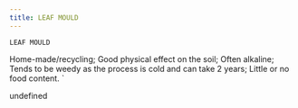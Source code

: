 ```yaml
---
title: LEAF MOULD
---
```

`LEAF MOULD`

Home-made/recycling;
Good physical effect on the soil;
Often alkaline;
Tends to be weedy as the process is cold and can take 2 years;
Little or no food content.
`

undefined